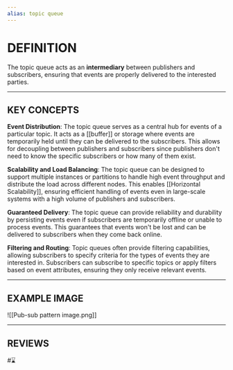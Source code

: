 ```yaml
---
alias: topic queue
---
```


# DEFINITION

The topic queue acts as an **intermediary** between publishers and subscribers, ensuring that events are properly delivered to the interested parties.

---

## KEY CONCEPTS

**Event Distribution**: The topic queue serves as a central hub for events of a particular topic. It acts as a [[buffer]] or storage where events are temporarily held until they can be delivered to the subscribers. This allows for decoupling between publishers and subscribers since publishers don't need to know the specific subscribers or how many of them exist.

**Scalability and Load Balancing**: The topic queue can be designed to support multiple instances or partitions to handle high event throughput and distribute the load across different nodes. This enables [[Horizontal Scalability]], ensuring efficient handling of events even in large-scale systems with a high volume of publishers and subscribers.

**Guaranteed Delivery**: The topic queue can provide reliability and durability by persisting events even if subscribers are temporarily offline or unable to process events. This guarantees that events won't be lost and can be delivered to subscribers when they come back online.

**Filtering and Routing**: Topic queues often provide filtering capabilities, allowing subscribers to specify criteria for the types of events they are interested in. Subscribers can subscribe to specific topics or apply filters based on event attributes, ensuring they only receive relevant events.

---

## EXAMPLE IMAGE

![[Pub-sub pattern image.png]]

---
## REVIEWS
#⌛